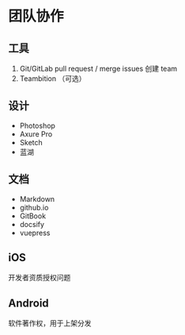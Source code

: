 # 团队协作

## 工具

1. Git/GitLab
pull request / merge
issues
创建 team
2. Teambition （可选）

## 设计

- Photoshop
- Axure Pro
- Sketch
- 蓝湖

## 文档

- Markdown 
- github.io
- GitBook
- docsify
- vuepress

## iOS

开发者资质授权问题

## Android

软件著作权，用于上架分发